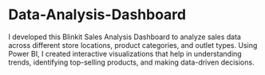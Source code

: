 # Data-Analysis-Dashboard
I developed this Blinkit Sales Analysis Dashboard to analyze sales data across different store locations, product categories, and outlet types. Using Power BI, I created interactive visualizations that help in understanding trends, identifying top-selling products, and making data-driven decisions.
